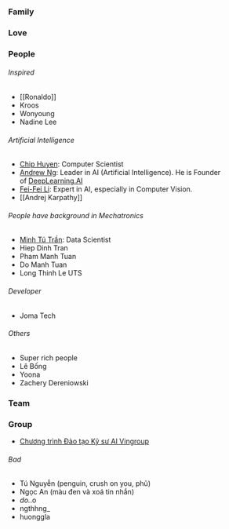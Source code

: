 ### Family
### Love
### People

###### Inspired

- [[Ronaldo]]
- Kroos
- Wonyoung
- Nadine Lee

###### Artificial Intelligence

- [Chip Huyen](https://huyenchip.com): Computer Scientist
- [Andrew Ng](https://www.andrewng.org): Leader in AI (Artificial Intelligence). He is Founder of [DeepLearning.AI](https://www.deeplearning.ai/)
- [Fei-Fei Li](https://profiles.stanford.edu/fei-fei-li): Expert in AI, especially in Computer Vision.
- [[Andrej Karpathy]]

###### People have background in Mechatronics

- [Minh Tú Trần](https://www.linkedin.com/in/kazansky/): Data Scientist
- Hiep Dinh Tran
- Pham Manh Tuan
- Do Manh Tuan
- Long Thinh Le UTS

###### Developer

- Joma Tech

###### Others

- Super rich people
- Lê Bống
- Yoona
- Zachery Dereniowski

### Team

### Group

- [Chương trình Đào tạo Kỹ sư AI Vingroup](https://www.facebook.com/groups/ctaivingroup/)

###### Bad

- Tú Nguyễn (penguin, crush on you, phũ)
- Ngọc An (màu đen và xoá tin nhắn)
- _do._.o
- ngthhng_
- huonggla
